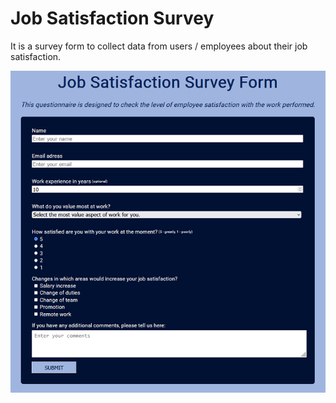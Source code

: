 # Job Satisfaction Survey

It is a survey form to collect data from users / employees about their job satisfaction.

<img src="/grafika/result.bmp" alt="The result"/>


